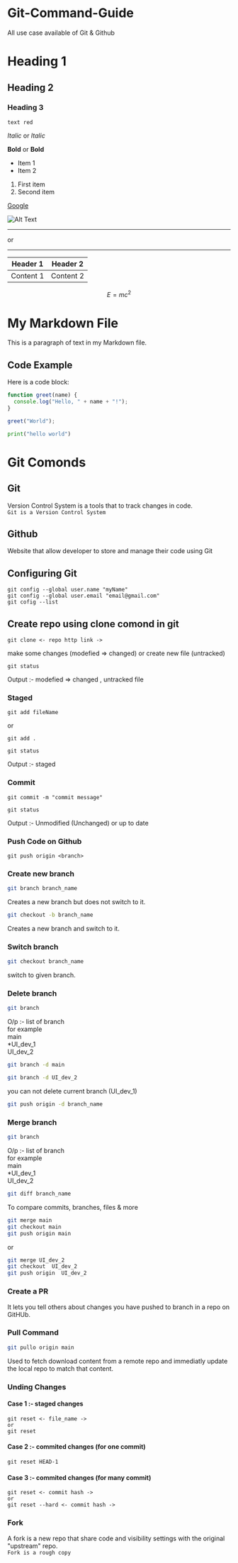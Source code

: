# Git-Command-Guide
All use case available of Git &amp; Github


# Heading 1
## Heading 2
### Heading 3

`text red ` 

*Italic* or _Italic_

**Bold** or __Bold__

* Item 1
* Item 2

1. First item
2. Second item

[Google](https://www.google.com)

![Alt Text](image-url)

---
or
***

| Header 1 | Header 2 |
| -------- | -------- |
| Content 1| Content 2|

$$ E = mc^2 $$

# My Markdown File

This is a paragraph of text in my Markdown file.

## Code Example

Here is a code block:

```javascript
function greet(name) {
  console.log("Hello, " + name + "!");
}

greet("World");

```
```python
print("hello world")
```
# Git Comonds
## Git
Version Control System is a tools that to track changes in code.<br>
`Git is a Version Control System `

## Github
Website that allow developer to store and manage their code using Git

##  Configuring Git 
```git 
git config --global user.name "myName"
git config --global user.email "email@gmail.com"
git cofig --list
```
## Create repo using clone comond in git

```git
git clone <- repo http link ->
```

make some changes (modefied => changed) or create new file (untracked)
```git
git status
```
Output :- modefied => changed , untracked file

### Staged

```git
git add fileName 
```
or 

```git
git add .
```

```git
git status
```
Output :- staged

### Commit
```git
git commit -m "commit message"
```

```git
git status
```
Output :- Unmodified (Unchanged) or up to date

### Push Code on Github

```
git push origin <branch>
```
### Create new branch
```bash
git branch branch_name
```
Creates a new branch but does not switch to it.
```bash
git checkout -b branch_name
```
Creates a new branch and switch to it.

### Switch branch

```bash
git checkout branch_name
```
switch to given branch.

### Delete branch
```bash
git branch
```
O/p :- list of branch <br>
for example<br>
main<br> 
*UI_dev_1 <br>
UI_dev_2 <br>

```bash
git branch -d main
```
```bash
git branch -d UI_dev_2
```
you can not delete current branch (UI_dev_1)

```bash
git push origin -d branch_name
```
### Merge branch
```bash
git branch
```
O/p :- list of branch <br>
for example<br>
main<br> 
*UI_dev_1 <br>
UI_dev_2 <br>

```bash
git diff branch_name
```
 To compare commits, branches, files & more
```bash 
git merge main
git checkout main
git push origin main
```
or
```bash 
git merge UI_dev_2
git checkout  UI_dev_2
git push origin  UI_dev_2
```

### Create a PR
It lets you tell others about changes you have pushed to branch in a repo on GitHUb.

### Pull Command
```bash
git pullo origin main
```
Used to fetch download content from a remote repo and immediatly update the local repo to match that content.

### Unding Changes 
#### Case 1 :- staged changes
```
git reset <- file_name ->
or
git reset
```
#### Case 2 :- commited changes (for one commit)
```
git reset HEAD-1
```
#### Case 3 :- commited changes (for many commit)
```
git reset <- commit hash ->
or
git reset --hard <- commit hash ->
```
### Fork
A fork is a new repo that share code and visibility settings with the original "upstream" repo.<br>
`Fork is a rough copy`





